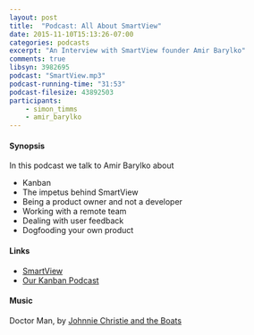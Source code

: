 ```yaml
---
layout: post
title:  "Podcast: All About SmartView"
date: 2015-11-10T15:13:26-07:00
categories: podcasts
excerpt: "An Interview with SmartView founder Amir Barylko"
comments: true
libsyn: 3982695
podcast: "SmartView.mp3"
podcast-running-time: "31:53"
podcast-filesize: 43892503
participants: 
    - simon_timms
    - amir_barylko
---
```


#### Synopsis
In this podcast we talk to Amir Barylko about 

- Kanban
- The impetus behind SmartView
- Being a product owner and not a developer
- Working with a remote team
- Dealing with user feedback
- Dogfooding your own product

#### Links
* [SmartView](https://smartviewapp.com/)
* [Our Kanban Podcast](http://www.westerndevs.com/podcasts/podcast-kanban/)

#### Music

Doctor Man, by [Johnnie Christie and the Boats](https://www.youtube.com/user/jwcchristie)

